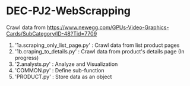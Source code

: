 # DEC-PJ2-WebScrapping

Crawl data from https://www.newegg.com/GPUs-Video-Graphics-Cards/SubCategory/ID-48?Tid=7709

1. '1a.scraping_only_list_page.py' : Crawl data from list product pages
2. '1b.craping_to_details.py' : Crawl data from product's details page (In progress)
2. '2.analysts.py' : Analyze and Visualization
3. 'COMMON.py' : Define sub-function
4. 'PRODUCT.py' : Store data as an object